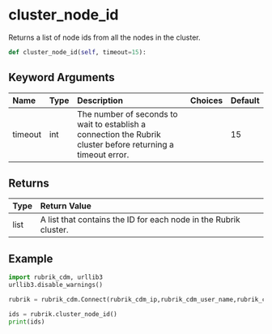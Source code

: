 # cluster\_node\_id

Returns a list of node ids from all the nodes in the cluster.

```python
def cluster_node_id(self, timeout=15):
```

## Keyword Arguments

| Name | Type | Description | Choices | Default |
| :--- | :--- | :--- | :--- | :--- |
| timeout | int | The number of seconds to wait to establish a connection the Rubrik cluster before returning a timeout error. |  | 15 |

## Returns

| Type | Return Value |
| :--- | :--- |
| list | A list that contains the ID for each node in the Rubrik cluster. |

## Example

```python
import rubrik_cdm, urllib3
urllib3.disable_warnings()

rubrik = rubrik_cdm.Connect(rubrik_cdm_ip,rubrik_cdm_user_name,rubrik_cdm_password)

ids = rubrik.cluster_node_id()
print(ids)
```


